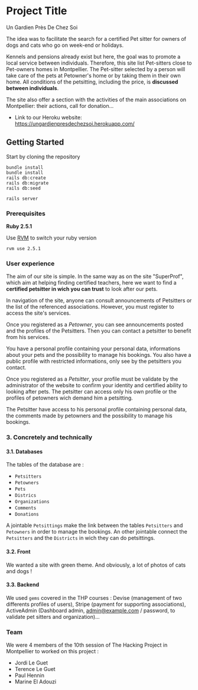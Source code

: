 # Project Title

Un Gardien Près De Chez Soi

The idea was to facilitate the search for a certified Pet sitter for owners of dogs and cats who go on week-end or holidays.

Kennels and pensions already exist but here, the goal was to promote a local service between individuals. Therefore, this site list Pet-sitters close to Pet-owners homes in Montpellier. The Pet-sitter selected by a person will take care of the pets at Petowner's home or by taking them in their own home. All conditions of the petsitting, including the price, is **discussed between individuals**.

The site also offer a section with the activities of the main associations on Montpellier: their actions, call for donation...

- Link to our Heroku website: https://ungardienpresdechezsoi.herokuapp.com/

## Getting Started

Start by cloning the repository

```
bundle install
bundle install
rails db:create
rails db:migrate
rails db:seed

rails server
```

### Prerequisites

**Ruby 2.5.1**

Use [RVM](https://rvm.io/) to switch your ruby version

`rvm use 2.5.1 `

### User experience

The aim of our site is simple. In the same way as on the site "SuperProf", which aim at helping finding certified teachers, here we want to find a **certified petsitter in wich you can trust** to look after our pets.

In navigation of the site, anyone can consult announcements of Petsitters or the list of the referenced associations. However, you must register to access the site's services.

Once you registered as a _Petowner_, you can see announcements posted and the profiles of the Petsitters. Then you can contact a petsitter to benefit from his services.

You have a personal profile containing your personal data, informations about your pets and the possibility to manage his bookings. You also have a public profile with restricted informations, only see by the petsitters you contact.

Once you registered as a _Petsitter_, your profile must be validate by the administrator of the website to confirm your identity and certified ability to looking after pets. The petsitter can access only his own profile or the profiles of petowners wich demand him a petsitting.

The Petsitter have access to his personal profile containing personal data, the comments made by petowners and the possibility to manage his bookings.
​
​

### 3. Concretely and technically

#### 3.1. Databases

The tables of the database are :

- `Petsitters`
- `Petowners`
- `Pets`
- `Districs`
- `Organizations`
- `Comments`
- `Donations`

A jointable `Petsittings` make the link between the tables `Petsitters` and `Petowners` in order to manage the bookings. An other jointable connect the `Petsitters` and the `Districts` in wich they can do petsittings.

#### 3.2. Front

We wanted a site with green theme. And obviously, a lot of photos of cats and dogs !

#### 3.3. Backend

We used `gems` covered in the THP courses : Devise (management of two differents profiles of users), Stripe (payment for supporting associations), ActiveAdmin (Dashboard admin, admin@example.com / password, to validate pet sitters and organization)...

### Team

We were 4 members of the 10th session of The Hacking Project in Montpellier to worked on this project :

- Jordi Le Guet
- Terence Le Guet
- Paul Hennin
- Marine El Adouzi
